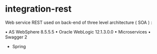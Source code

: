 # integration-rest

Web service REST used on back-end of three level architecture ( SOA ) :

•	AS WebSphere 8.5.5.5
•	Oracle WebLogic 12.1.3.0.0
•	Microservices
•	Swagger 2
* Spring
